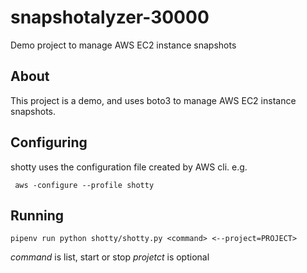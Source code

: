 # snapshotalyzer-30000
Demo project to manage AWS EC2 instance snapshots

## About

This project is a demo, and uses boto3 to manage AWS EC2
instance snapshots.

## Configuring

shotty uses the configuration file created by
AWS cli. e.g.

` aws -configure --profile shotty`

## Running

`pipenv run python shotty/shotty.py <command>
<--project=PROJECT>`

*command* is list, start or stop
*projetct* is optional

